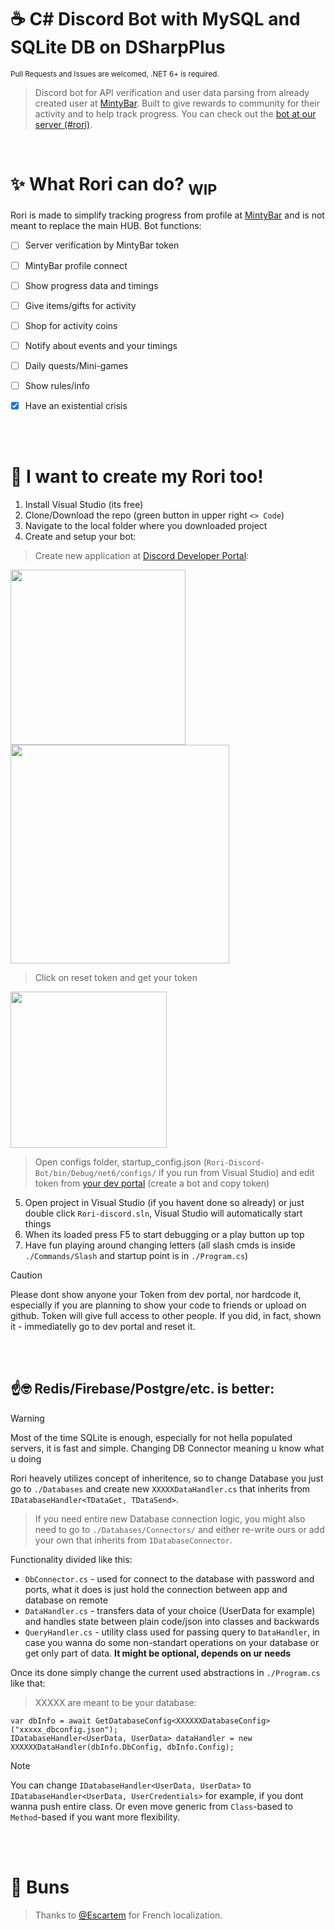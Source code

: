 # ☕ C# Discord Bot with MySQL and SQLite DB on DSharpPlus
 <sub> Pull Requests and Issues are welcomed, .NET 6+ is required. </sub>
> Discord bot for API verification and user data parsing from already created user at [MintyBar](https://minty.bar). Built to give rewards to community for their activity and to help track progress. You can check out the [bot at our server (#rori)](https://discord.gg/mintybar).

<br>

# ✨ What Rori can do? <sub>WIP</sub>
Rori is made to simplify tracking progress from profile at [MintyBar](https://minty.bar) and is not meant to replace the main HUB.
Bot functions:
- [ ] Server verification by MintyBar token
- [ ] MintyBar profile connect
- [ ] Show progress data and timings
- [ ] Give items/gifts for activity
- [ ] Shop for activity coins
- [ ] Notify about events and your timings
- [ ] Daily quests/Mini-games
- [ ] Show rules/info
- [x] Have an existential crisis


<br><br>

# 🌿 I want to create my Rori too!

1. Install Visual Studio (its free)
2. Clone/Download the repo (green button in upper right `<> Code`)
3. Navigate to the local folder where you downloaded project
4. Create and setup your bot:
> Create new application at [Discord Developer Portal](https://discord.com/developers/applications):

<img src="https://github.com/user-attachments/assets/d1bbd19a-f0c7-4e59-a3c9-e24847e83d0e" width="280px"> <img src="https://github.com/user-attachments/assets/887c1784-04af-48f6-9086-fc6aa711fbdb" width="350px">

> Click on reset token and get your token 
<img src="https://github.com/user-attachments/assets/ada803d4-039e-455e-8c3c-200cff920d17" width="250px">


> Open configs folder, startup_config.json (`Rori-Discord-Bot/bin/Debug/net6/configs/` if you run from Visual Studio) and edit token from [your dev portal](https://discord.com/developers/applications) (create a bot and copy token)
5. Open project in Visual Studio (if you havent done so already) or just double click `Rori-discord.sln`, Visual Studio will automatically start things
6. When its loaded press F5 to start debugging or a play button up top
7. Have fun playing around changing letters (all slash cmds is inside `./Commands/Slash` and startup point is in `./Program.cs`)

> [!CAUTION]
> Please dont show anyone your Token from dev portal, nor hardcode it, especially if you are planning to show your code to friends or upload on github. Token will give full access to other people. If you did, in fact, shown it - immediatelly go to dev portal and reset it.


<br><br>

## ☝️🤓 Redis/Firebase/Postgre/etc. is better:

> [!WARNING]
> Most of the time SQLite is enough, especially for not hella populated servers, it is fast and simple. Changing DB Connector meaning u know what u doing


Rori heavely utilizes concept of inheritence, so to change Database you just go to `./Databases` and create new `XXXXXDataHandler.cs` that inherits from `IDatabaseHandler<TDataGet, TDataSend>`. 
> If you need entire new Database connection logic, you might also need to go to `./Databases/Connectors/` and either re-write ours or add your own that inherits from `IDatabaseConnector`.

Functionality divided like this:
- `DbConnector.cs` - used for connect to the database with password and ports, what it does is just hold the connection between app and database on remote
- `DataHandler.cs` - transfers data of your choice (UserData for example) and handles state between plain code/json into classes and backwards
- `QueryHandler.cs` - utility class used for passing query to `DataHandler`, in case you wanna do some non-standart operations on your database or get only part of data. **It might be optional, depends on ur needs**

Once its done simply change the current used abstractions in `./Program.cs` like that:
> XXXXX are meant to be your database:
```
var dbInfo = await GetDatabaseConfig<XXXXXXDatabaseConfig>("xxxxx_dbconfig.json");
IDatabaseHandler<UserData, UserData> dataHandler = new XXXXXXDataHandler(dbInfo.DbConfig, dbInfo.Config);
```


> [!NOTE]
> You can change `IDatabaseHandler<UserData, UserData>` to `IDatabaseHandler<UserData, UserCredentials>` for example, if you dont wanna push entire class. Or even move generic from `Class`-based to `Method`-based if you want more flexibility.

<br><br>

# 🥐 Buns

> Thanks to [@Escartem](https://github.com/Escartem) for French localization.
